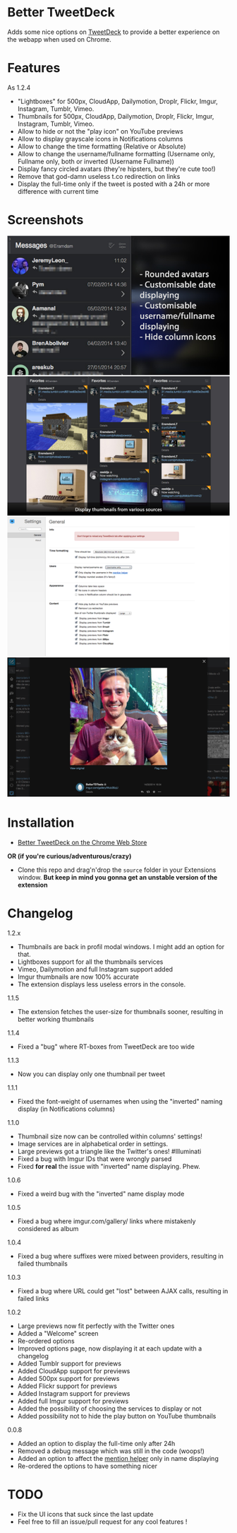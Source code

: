 Better TweetDeck
===============

Adds some nice options on [TweetDeck](http://tweetdeck.twitter.com) to provide a better experience on the webapp when used on Chrome.

Features
===============

As 1.2.4

+ "Lightboxes" for 500px, CloudApp, Dailymotion, Droplr, Flickr, Imgur, Instagram, Tumblr, Vimeo.
+ Thumbnails for 500px, CloudApp, Dailymotion, Droplr, Flickr, Imgur, Instagram, Tumblr, Vimeo.
+ Allow to hide or not the "play icon" on YouTube previews
+ Allow to display grayscale icons in Notifications columns
+ Allow to change the time formatting (Relative or Absolute)
+ Allow to change the username/fullname formatting (Username only, Fullname only, both or inverted (Username Fullname))
+ Display fancy circled avatars (they're hipsters, but they're cute too!)
+ Remove that god-damn useless t.co redirection on links
+ Display the full-time only if the tweet is posted with a 24h or more difference with current time

Screenshots
===============

![](bettertweetdeck-avatars-timestamp-username.png)
![](bettertweetdeck-thumbnails.png)
![](bettertweetdeck-options.png)
![](bettertweetdeck-lightboxes.png)

Installation
===============

+ [Better TweetDeck on the Chrome Web Store](https://chrome.google.com/webstore/detail/better-tweetdeck/micblkellenpbfapmcpcfhcoeohhnpob)

**OR (if you're curious/adventurous/crazy)**

+ Clone this repo and drag'n'drop the `source` folder in your Extensions window. **But keep in mind you gonna get an unstable version of the extension**

Changelog
===============

1.2.x
+ Thumbnails are back in profil modal windows. I might add an option for that.
+ Lightboxes support for all the thumbnails services
+ Vimeo, Dailymotion and full Instagram support added
+ Imgur thumbnails are now 100% accurate
+ The extension displays less useless errors in the console.

1.1.5
+ The extension fetches the user-size for thumbnails sooner, resulting in better working thumbnails

1.1.4
+ Fixed a "bug" where RT-boxes from TweetDeck are too wide

1.1.3
+ Now you can display only one thumbnail per tweet 

1.1.1
+ Fixed the font-weight of usernames when using the "inverted" naming display (in Notifications columns)

1.1.0
+ Thumbnail size now can be controlled within columns' settings!
+ Image services are in alphabetical order in settings. 
+ Large previews got a triangle like the Twitter's ones! #Illuminati
+ Fixed a bug with Imgur IDs that were wrongly parsed
+ Fixed **for real** the issue with "inverted" name displaying. Phew.

1.0.6
+ Fixed a weird bug with the "inverted" name display mode

1.0.5
+ Fixed a bug where imgur.com/gallery/ links where mistakenly considered as album

1.0.4
+ Fixed a bug where suffixes were mixed between providers, resulting in failed thumbnails

1.0.3
+ Fixed a bug where URL could get "lost" between AJAX calls, resulting in failed links

1.0.2
+ Large previews now fit perfectly with the Twitter ones
+ Added a "Welcome" screen
+ Re-ordered options
+ Improved options page, now displaying it at each update with a changelog
+ Added Tumblr support for previews
+ Added CloudApp support for previews
+ Added 500px support for previews
+ Added Flickr support for previews
+ Added Instagram support for previews
+ Added full Imgur support for previews
+ Added the possibility of choosing the services to display or not
+ Added possibility not to hide the play button on YouTube thumbnails

0.0.8

+ Added an option to display the full-time only after 24h
+ Removed a debug message which was still in the code (woops!)
+ Added an option to affect the [mention helper](http://f.cl.ly/items/0Q0I1t2k441639363V35/BehaYurCUAATDU8.png) only in name displaying
+ Re-ordered the options to have something nicer

TODO
===============

+ Fix the UI icons that suck since the last update
+ Feel free to fill an issue/pull request for any cool features !
